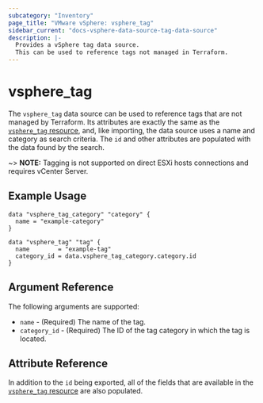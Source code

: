 ```yaml
---
subcategory: "Inventory"
page_title: "VMware vSphere: vsphere_tag"
sidebar_current: "docs-vsphere-data-source-tag-data-source"
description: |-
  Provides a vSphere tag data source.
  This can be used to reference tags not managed in Terraform.
---
```


# vsphere_tag

The `vsphere_tag` data source can be used to reference tags that are not managed
by Terraform. Its attributes are exactly the same as the
[`vsphere_tag` resource][resource-tag], and, like importing, the data source
uses a name and category as search criteria. The `id` and other attributes are
populated with the data found by the search.

[resource-tag]: /docs/providers/vsphere/r/tag.html

~> **NOTE:** Tagging is not supported on direct ESXi hosts connections and
requires vCenter Server.

## Example Usage

```hcl
data "vsphere_tag_category" "category" {
  name = "example-category"
}

data "vsphere_tag" "tag" {
  name        = "example-tag"
  category_id = data.vsphere_tag_category.category.id
}
```

## Argument Reference

The following arguments are supported:

* `name` - (Required) The name of the tag.
* `category_id` - (Required) The ID of the tag category in which the tag is
  located.

## Attribute Reference

In addition to the `id` being exported, all of the fields that are available in
the [`vsphere_tag` resource][resource-tag] are also populated.
